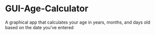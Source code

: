 # GUI-Age-Calculator
A graphical app that calculates your age in years, months, and days old based on the date you've entered
